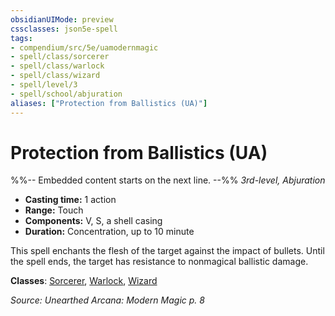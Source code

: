 ```yaml
---
obsidianUIMode: preview
cssclasses: json5e-spell
tags:
- compendium/src/5e/uamodernmagic
- spell/class/sorcerer
- spell/class/warlock
- spell/class/wizard
- spell/level/3
- spell/school/abjuration
aliases: ["Protection from Ballistics (UA)"]
---
```

# Protection from Ballistics (UA)
%%-- Embedded content starts on the next line. --%%
*3rd-level, Abjuration*  

- **Casting time:** 1 action
- **Range:** Touch
- **Components:** V, S, a shell casing
- **Duration:** Concentration, up to 10 minute

This spell enchants the flesh of the target against the impact of bullets. Until the spell ends, the target has resistance to nonmagical ballistic damage.

**Classes**: [Sorcerer](/Systems/5e/classes/sorcerer.md), [Warlock](/Systems/5e/classes/warlock.md), [Wizard](/Systems/5e/classes/wizard.md)

*Source: Unearthed Arcana: Modern Magic p. 8*